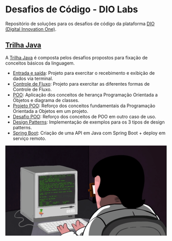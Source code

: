 # Desafios de Código - DIO Labs

Repositório de soluções para os desafios de código da plataforma [DIO (Digital Innovation One)](https://dio.me). 

## [Trilha Java](./trilha-java)

A [Trilha Java](./trilha-java) é composta pelos desafios propostos para fixação de conceitos básicos da linguagem.

- [Entrada e saída](./trilha-java/input-output): Projeto para exercitar o recebimento e exibição de dados via terminal.
- [Controle de Fluxo](./trilha-java/controle-fluxo): Projeto para exercitar as diferentes formas de Controle de Fluxo.
- [POO](./trilha-java/poo): Aplicação dos conceitos de herança Programação Orientada a Objetos e diagrama de classes.
- [Projeto POO](./trilha-java/projeto-poo): Reforço dos conceitos fundamentais da Programação Orientada a Objetos em um projeto.
- [Desafio POO](./trilha-java/desafio-poo): Reforço dos conceitos de POO em outro caso de uso.
- [Design Patterns](./trilha-java/design-patterns): Implementação de exemplos para os 3 tipos de design patterns.
- [Spring Boot](./trilha-java/bootcamp-claro): Criação de uma API em Java com Spring Boot + deploy em serviço remoto.

![Programming](programming.gif)
